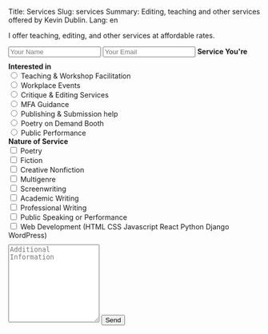 Title: Services
Slug: services
Summary: Editing, teaching and other services offered by Kevin Dublin.
Lang: en

I offer teaching, editing, and other services at affordable rates.

<form accept-charset="UTF-8" action="https://formspree.io/f/mayaayaw" method="POST">
<input type="name" name="name" class="input" placeholder="Your Name" style="margin-bottom:10px" required/>	
  <input type="email" name="_replyto" class="input" placeholder="Your Email" style="margin-bottom:10px;" required/>
  <strong>Service You're Interested in</strong>
  <div class="control">
  <label class="radio">
    <input type="radio" name="service-interest" value="teaching">
    Teaching & Workshop Facilitation
  </label><br>
  <label class="radio">
    <input type="radio" name="service-interest" value="workplace">
    Workplace Events
  </label><br>
  <label class="radio">
    <input type="radio" name="service-interest" value="critique">
    Critique & Editing Services
  </label><br>
  <label class="radio">
    <input type="radio" name="service-interest" value="MFA">
    MFA Guidance
  </label><br>
  <label class="radio">
    <input type="radio" name="service-interest" value="publishing">
    Publishing & Submission help
  </label><br>
  <label class="radio">
    <input type="radio" name="service-interest" value="poetry_on_demand">
    Poetry on Demand Booth
  </label><br>
  <label class="radio">
    <input type="radio" name="service-interest">
    Public Performance
  </label>
</div>
<strong>Nature of Service</strong>
  <div class="control">
  	<label class="checkbox">
    <input type="checkbox" name="service-type" value="poetry">
    Poetry
  	</label><br>
  	<label class="checkbox">
    <input type="checkbox" name="service-type" value="fiction">
    Fiction
  	</label><br>
  	<label class="checkbox">
    <input type="checkbox" name="service-type" value="CNF">
    Creative Nonfiction
  	</label><br>
  	<label class="checkbox">
    <input type="checkbox" name="service-type" value="multigenre">
    Multigenre
  	</label><br>
  	<label class="checkbox">
    <input type="checkbox" name="service-type" value="screenwriting">
    Screenwriting
  	</label><br>
  	<label class="checkbox">
    <input type="checkbox" name="service-type" value="academic">
    Academic Writing
  	</label><br>
  	<label class="checkbox">
    <input type="checkbox" name="service-type" value="professional">
    Professional Writing
  	</label><br>
  	<label class="checkbox">
    <input type="checkbox" name="service-type" value="performance">
    Public Speaking or Performance
  	</label><br>
  	<label class="checkbox">
    <input type="checkbox" name="service-type" value="webdev">
    Web Development (HTML CSS Javascript React Python Django WordPress)
  	</label><br>
  </div>
  <textarea rows="10" name="message" class="textarea is-medium" placeholder="Additional Information" style="margin-top:10px"></textarea>
  <button type="submit" class="button is-medium" style="margin-top:10px">Send</button>
</form>
